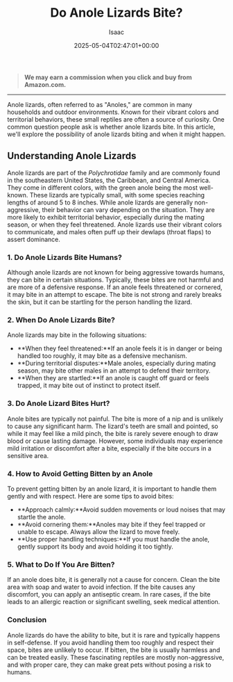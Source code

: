 ﻿---
author: Isaac
layout: post
title: Do Anole Lizards Bite?
date: '2025-05-04T02:47:01+00:00'
categories:
- Guide
tags: []
slug: /do-anole-lizards-bite/
lastmod: 2025-05-07T12:21:26+03:00
---
> **We may earn a commission when you click and buy from Amazon.com.**
>

---
Anole lizards, often referred to as "Anoles," are common in many households and outdoor environments. Known for their vibrant colors and territorial behaviors, these small reptiles are often a source of curiosity. One common question people ask is whether anole lizards bite. In this article, we'll explore the possibility of anole lizards biting and when it might happen.
## Understanding Anole Lizards
Anole lizards are part of the
*Polychrotidae*
family and are commonly found in the southeastern United States, the Caribbean, and Central America. They come in different colors, with the green anole being the most well-known. These lizards are typically small, with some species reaching lengths of around 5 to 8 inches.
While anole lizards are generally non-aggressive, their behavior can vary depending on the situation. They are more likely to exhibit territorial behavior, especially during the mating season, or when they feel threatened. Anole lizards use their vibrant colors to communicate, and males often puff up their dewlaps (throat flaps) to assert dominance.
### 1. Do Anole Lizards Bite Humans?
Although anole lizards are not known for being aggressive towards humans, they can bite in certain situations. Typically, these bites are not harmful and are more of a defensive response. If an anole feels threatened or cornered, it may bite in an attempt to escape. The bite is not strong and rarely breaks the skin, but it can be startling for the person handling the lizard.
### 2. When Do Anole Lizards Bite?
Anole lizards may bite in the following situations:
- **When they feel threatened:**If an anole feels it is in danger or being handled too roughly, it may bite as a defensive mechanism.
- **During territorial disputes:**Male anoles, especially during mating season, may bite other males in an attempt to defend their territory.
- **When they are startled:**If an anole is caught off guard or feels trapped, it may bite out of instinct to protect itself.
### 3. Do Anole Lizard Bites Hurt?
Anole bites are typically not painful. The bite is more of a nip and is unlikely to cause any significant harm. The lizard's teeth are small and pointed, so while it may feel like a mild pinch, the bite is rarely severe enough to draw blood or cause lasting damage. However, some individuals may experience mild irritation or discomfort after a bite, especially if the bite occurs in a sensitive area.
### 4. How to Avoid Getting Bitten by an Anole
To prevent getting bitten by an anole lizard, it is important to handle them gently and with respect. Here are some tips to avoid bites:
- **Approach calmly:**Avoid sudden movements or loud noises that may startle the anole.
- **Avoid cornering them:**Anoles may bite if they feel trapped or unable to escape. Always allow the lizard to move freely.
- **Use proper handling techniques:**If you must handle the anole, gently support its body and avoid holding it too tightly.
### 5. What to Do If You Are Bitten?
If an anole does bite, it is generally not a cause for concern. Clean the bite area with soap and water to avoid infection. If the bite causes any discomfort, you can apply an antiseptic cream. In rare cases, if the bite leads to an allergic reaction or significant swelling, seek medical attention.
### Conclusion
Anole lizards do have the ability to bite, but it is rare and typically happens in self-defense. If you avoid handling them too roughly and respect their space, bites are unlikely to occur. If bitten, the bite is usually harmless and can be treated easily. These fascinating reptiles are mostly non-aggressive, and with proper care, they can make great pets without posing a risk to humans.